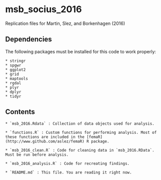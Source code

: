 # msb_socius_2016

Replication files for Martin, Slez, and Borkenhagen (2016)

## Dependencies

The following packages must be installed for this code to work properly:

    * stringr
    * spgwr
    * ggplot2
    * grid
    * maptools
    * rgdal
    * plyr
    * dplyr
    * tidyr

## Contents
    
    * `msb_2016.Rdata` : Collection of data objects used for analysis. 

    * `functions.R` : Custom functions for performing analysis. Most of these functions are included in the [femaR](http://www.github.com/aslez/femaR) R package. 

    * `msb_2016_clean.R` : Code for cleaning data in `msb_2016.RData`. Must be run before analysis.

    * `msb_2016_analysis.R` : Code for recreating findings.

    * `README.md` : This file. You are reading it right now.


